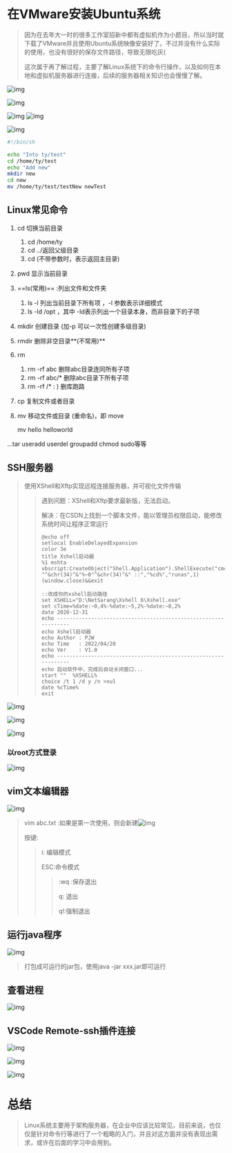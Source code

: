 # 在VMware安装Ubuntu系统

> 因为在去年大一时的很多工作室招新中都有虚拟机作为小题目，所以当时就下载了VMware并且使用Ubuntu系统映像安装好了。不过并没有什么实际的使用，也没有很好的保存文件路径，导致无限吃灰(
>
> 这次属于再了解过程，主要了解Linux系统下的命令行操作，以及如何在本地和虚拟机服务器进行连接，后续的服务器相关知识也会慢慢了解。

![img](https://github.com/Trae1ounG/LinuxTry/blob/master/Linux.assets/image-20220908092816357.png)

![img](https://github.com/Trae1ounG/LinuxTry/blob/master/Linux.assets/image-20220908092832104.png)

![img](https://github.com/Trae1ounG/LinuxTry/blob/master/Linux.assets/image-20220908113956016.png)
![img](https://github.com/Trae1ounG/LinuxTry/blob/master/Linux.assets/image-20220908114107855.png)

![img](https://github.com/Trae1ounG/LinuxTry/blob/master/Linux.assets/image-20220908114126474.png)

```sh
#!/bin/sh

echo "Into ty/test"
cd /home/ty/test
echo "Add new"
mkdir new
cd new
mv /home/ty/test/testNew newTest 

```

## Linux常见命令

1. cd 切换当前目录 

   1. cd /home/ty 
   2. cd ../返回父级目录
   3. cd (不带参数时，表示返回主目录)

2. pwd 显示当前目录

3. ==ls(常用)== :列出文件和文件夹

   1. ls -l 列出当前目录下所有项 ，-l 参数表示详细模式
   2. ls -ld /opt ，其中 -ld表示列出一个目录本身，而非目录下的子项

4. mkdir 创建目录 (加-p 可以一次性创建多级目录)

5. rmdir 删除非空目录**(不常用)**

6. rm 

   1. rm -rf abc 删除abc目录连同所有子项
   2. rm -rf abc/* 删除abc目录下所有子项
   3. rm -rf /*  : ) 删库跑路

7. cp 复制文件或者目录

8. mv 移动文件或目录 (重命名)，即 move 

   mv hello helloworld

...tar useradd userdel groupadd chmod sudo等等

## SSH服务器

> 使用XShell和Xftp实现远程连接服务器，并可视化文件传输
>
> > 遇到问题：XShell和Xftp要求最新版，无法启动。
> >
> > 解决：在CSDN上找到一个脚本文件，能以管理员权限启动，能修改系统时间让程序正常运行
> >
> > ````shell
> > @echo off
> > setlocal EnableDelayedExpansion
> > color 3e
> > title Xshell启动器
> > %1 mshta vbscript:CreateObject("Shell.Application").ShellExecute("cmd.exe","/c "^&chr(34)^&"%~0"^&chr(34)^&" ::","%cd%","runas",1)(window.close)&&exit
> > 
> > ::改成你的xshell启动路径
> > set XSHELL="D:\NetSarang\Xshell 6\Xshell.exe"
> > set cTime=%date:~0,4%-%date:~5,2%-%date:~8,2%
> > date 2020-12-31
> > echo ---------------------------------------------------------------
> > echo Xshell启动器
> > echo Author	: PJW
> > echo Time	: 2022/04/20
> > echo Ver	: V1.0
> > echo ---------------------------------------------------------------
> > echo 启动软件中，完成后自动关闭窗口...
> > start ""  %XSHELL%
> > choice /t 1 /d y /n >nul
> > date %cTime%
> > exit
> > 
> > ````

![img](https://github.com/Trae1ounG/LinuxTry/blob/master/Linux.assets/image-20220908135702170.png)

![img](https://github.com/Trae1ounG/LinuxTry/blob/master/Linux.assets/image-20220908141727825.png)

![img](https://github.com/Trae1ounG/LinuxTry/blob/master/Linux.assets/image-20220908141901361.png)

### 以root方式登录

![img](https://github.com/Trae1ounG/LinuxTry/blob/master/Linux.assets/image-20220908144628066.png)

## vim文本编辑器

![img](https://github.com/Trae1ounG/LinuxTry/blob/master/Linux.assets/image-20220908144859312.png)

> vim abc.txt :如果是第一次使用，则会新建![img](https://github.com/Trae1ounG/LinuxTry/blob/master/Linux.assets/image-20220908151747990.png)
>
> 按键:
>
> > i: 编辑模式
> >
> > ESC:命令模式
> >
> > > :wq :保存退出
> > >
> > > q: 退出
> > >
> > > q!:强制退出

## 运行java程序

![img](https://github.com/Trae1ounG/LinuxTry/blob/master/Linux.assets/image-20220908151747990.png)

> 打包成可运行的jar包，使用java -jar xxx.jar即可运行

## 查看进程

![img](https://github.com/Trae1ounG/LinuxTry/blob/master/Linux.assets/image-20220908154350860.png)

## VSCode Remote-ssh插件连接

![img](https://github.com/Trae1ounG/LinuxTry/blob/master/Linux.assets/image-20220908155950621.png)

![img](https://github.com/Trae1ounG/LinuxTry/blob/master/Linux.assets/image-20220908160246965.png)

![img](https://github.com/Trae1ounG/LinuxTry/blob/master/Linux.assets/image-20220908161241321.png)

# 总结

> Linux系统主要用于架构服务器，在企业中应该比较常见，目前来说，也仅仅是针对命令行等进行了一个粗略的入门，并且对这方面并没有表现出需求，或许在后面的学习中会用到。

